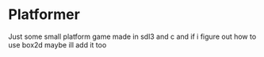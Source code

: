 # Platformer
Just some small platform game made in sdl3 and c and if i figure out how to use box2d maybe ill add it too
